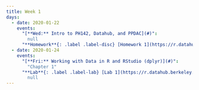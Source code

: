 ```yaml
---
title: Week 1
days:
  - date: 2020-01-22
    events:
      "[**Wed:** Intro to PH142, Datahub, and PPDAC](#)":
        null
      "**Homework**{: .label .label-disc} [Homework 1](https://r.datahub.berkeley.edu/hub/user-redirect/git-pull?repo=https%3A%2F%2Fgithub.com%2Fph142-ucb%2Fsp20&urlpath=rstudio%2F) (Due Jan. 28)":
  - date: 2020-01-24
    events:
      "[**Fri:** Working with Data in R and RStudio (dplyr)](#)":
        "Chapter 1"
      "**Lab**{: .label .label-lab} [Lab 1](https://r.datahub.berkeley.edu/hub/user-redirect/git-pull?repo=https%3A%2F%2Fgithub.com%2Fph142-ucb%2Fsp20&urlpath=rstudio%2F) (Due Jan. 24)":
        null
---
```

